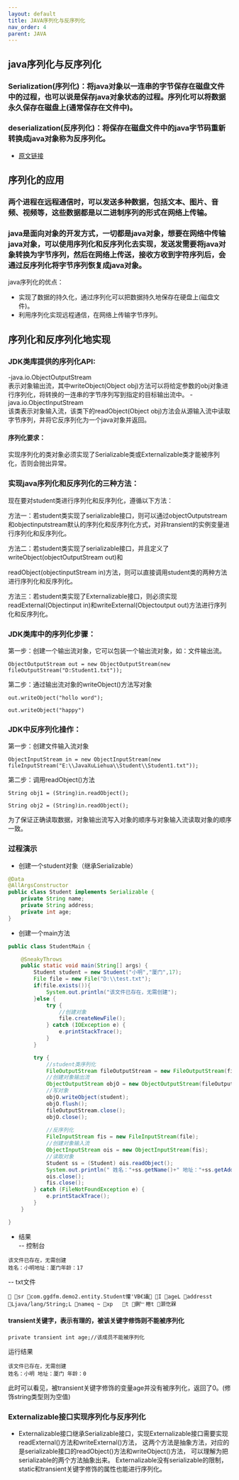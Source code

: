 ```yaml
---
layout: default
title: JAVA序列化与反序列化
nav_order: 4
parent: JAVA
---
```



## java序列化与反序列化
### Serialization(序列化)：将java对象以一连串的字节保存在磁盘文件中的过程，也可以说是保存java对象状态的过程。序列化可以将数据永久保存在磁盘上(通常保存在文件中)。

### deserialization(反序列化)：将保存在磁盘文件中的java字节码重新转换成java对象称为反序列化。

- [原文链接](https://blog.csdn.net/qq_62414755/article/details/125886742)

## 序列化的应用
### 两个进程在远程通信时，可以发送多种数据，包括文本、图片、音频、视频等，这些数据都是以二进制序列的形式在网络上传输。

### java是面向对象的开发方式，一切都是java对象，想要在网络中传输java对象，可以使用序列化和反序列化去实现，发送发需要将java对象转换为字节序列，然后在网络上传送，接收方收到字符序列后，会通过反序列化将字节序列恢复成java对象。

java序列化的优点：
- 实现了数据的持久化，通过序列化可以把数据持久地保存在硬盘上(磁盘文件)。
- 利用序列化实现远程通信，在网络上传输字节序列。

## 序列化和反序列化地实现
### JDK类库提供的序列化API:  
-java.io.ObjectOutputStream    
  表示对象输出流，其中writeObject(Object obj)方法可以将给定参数的obj对象进行序列化，将转换的一连串的字节序列写到指定的目标输出流中。
-java.io.ObjectInputStream  
  该类表示对象输入流，该类下的readObject(Object obj)方法会从源输入流中读取字节序列，并将它反序列化为一个java对象并返回。

#### 序列化要求：
实现序列化的类对象必须实现了Serializable类或Externalizable类才能被序列化，否则会抛出异常。

### 实现java序列化和反序列化的三种方法：

现在要对student类进行序列化和反序列化，遵循以下方法：

方法一：若student类实现了serializable接口，则可以通过objectOutputstream和objectinputstream默认的序列化和反序列化方式，对非transient的实例变量进行序列化和反序列化。

方法二：若student类实现了serializable接口，并且定义了writeObject(objectOutputStream out)和

readObject(objectinputStream in)方法，则可以直接调用student类的两种方法进行序列化和反序列化。

方法三：若student类实现了Externalizable接口，则必须实现readExternal(Objectinput in)和writeExternal(Objectoutput out)方法进行序列化和反序列化。

### JDK类库中的序列化步骤：

第一步：创建一个输出流对象，它可以包装一个输出流对象，如：文件输出流。
````
ObjectOutputStream out = new ObjectOutputStream(new fileOutputStream("D:Student1.txt"));
````

第二步：通过输出流对象的writeObject()方法写对象
````
out.writeObject("hollo word");

out.writeObject("happy")

````
### JDK中反序列化操作：

第一步：创建文件输入流对象
````
ObjectInputStream in = new ObjectInputStream(new fileInputStream("E:\\JavaXuLiehua\\Student\\Student1.txt"));

````

第二步：调用readObject()方法
````
String obj1 = (String)in.readObject();

String obj2 = (String)in.readObject();

````

为了保证正确读取数据，对象输出流写入对象的顺序与对象输入流读取对象的顺序一致。
 
### 过程演示
- 创建一个student对象（继承Serializable）
````java
@Data
@AllArgsConstructor
public class Student implements Serializable {
    private String name;
    private String address;
    private int age;
}
````
- 创建一个main方法  
````java
public class StudentMain {

    @SneakyThrows
    public static void main(String[] args) {
        Student student = new Student("小明","厦门",17);
        File file = new File("D:\\test.txt");
        if(file.exists()){
            System.out.println("该文件已存在，无需创建");
        }else {
            try {
                //创建对象
                file.createNewFile();
            } catch (IOException e) {
                e.printStackTrace();
            }
        }

        try {
            //student类序列化
            FileOutputStream fileOutputStream = new FileOutputStream(file);
            //创建对象输出流
            ObjectOutputStream objO = new ObjectOutputStream(fileOutputStream);
            //写对象
            objO.writeObject(student);
            objO.flush();
            fileOutputStream.close();
            objO.close();
            
            //反序列化
            FileInputStream fis = new FileInputStream(file);
            //创建对象输入流
            ObjectInputStream ois = new ObjectInputStream(fis);
            //读取对象
            Student ss = (Student) ois.readObject();
            System.out.println(" 姓名："+ss.getName()+" 地址："+ss.getAddress()+" 年龄："+ss.getAge());
            ois.close();
            fis.close();
        } catch (FileNotFoundException e) {
            e.printStackTrace();
        }
    }

}
````

- 结果  
-- 控制台
````
该文件已存在，无需创建
姓名：小明地址：厦门年龄：17
````
-- txt文件
````
 sr com.ggdfm.demo2.entity.Student懽'VB€讘 I ageL addresst Ljava/lang/String;L nameq ~ xp   t 鍘﹂棬t 灏忔槑
````
#### transient关键字，表示有理的，被该关键字修饰则不能被序列化
````
private transient int age;//该成员不能被序列化
````
运行结果
````
该文件已存在，无需创建
姓名：小明 地址：厦门 年龄：0
````
此时可以看见，被transient关键字修饰的变量age并没有被序列化，返回了0。(修饰string类型则为空值)
### Externalizable接口实现序列化与反序列化
- Externalizable接口继承Serializable接口，实现Externalizable接口需要实现readExternal()方法和writeExternal()方法，
  这两个方法是抽象方法，对应的是serializable接口的readObject()方法和writeObject()方法，
  可以理解为把serializable的两个方法抽象出来。
  Externalizable没有serializable的限制，static和transient关键字修饰的属性也能进行序列化。

